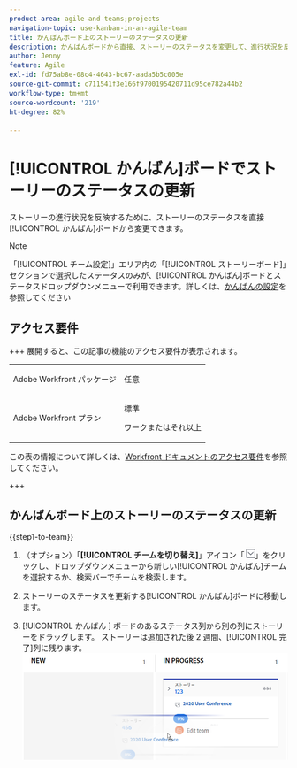 ```yaml
---
product-area: agile-and-teams;projects
navigation-topic: use-kanban-in-an-agile-team
title: かんばんボード上のストーリーのステータスの更新
description: かんばんボードから直接、ストーリーのステータスを変更して、進行状況を反映させることができます。
author: Jenny
feature: Agile
exl-id: fd75ab8e-08c4-4643-bc67-aada5b5c005e
source-git-commit: c711541f3e166f9700195420711d95ce782a44b2
workflow-type: tm+mt
source-wordcount: '219'
ht-degree: 82%

---
```


# [!UICONTROL かんばん]ボードでストーリーのステータスの更新

ストーリーの進行状況を反映するために、ストーリーのステータスを直接[!UICONTROL かんばん]ボードから変更できます。

>[!NOTE]
>
>「[!UICONTROL チーム設定]」エリア内の「[!UICONTROL ストーリーボード]」セクションで選択したステータスのみが、[!UICONTROL かんばん]ボードとステータスドロップダウンメニューで利用できます。詳しくは、[かんばんの設定](../../agile/get-started-with-agile-in-workfront/configure-kanban.md)を参照してください

## アクセス要件

+++ 展開すると、この記事の機能のアクセス要件が表示されます。

<table style="table-layout:auto"> 
 <col> 
 </col> 
 <col> 
 </col> 
 <tbody> 
  <tr> 
   <td role="rowheader">Adobe Workfront パッケージ</td> 
   <td> <p>任意</p> </td> 
  </tr> 
  <tr> 
   <td role="rowheader">Adobe Workfront プラン</td> 
   <td> <p>標準</p> 
   <p>ワークまたはそれ以上</p> </td> 
  </tr>
 </tbody> 
</table>

この表の情報について詳しくは、[Workfront ドキュメントのアクセス要件](/help/quicksilver/administration-and-setup/add-users/access-levels-and-object-permissions/access-level-requirements-in-documentation.md)を参照してください。

+++

## かんばんボード上のストーリーのステータスの更新

{{step1-to-team}}

1. （オプション）「**[!UICONTROL チームを切り替え]**」アイコン「![チームを切り替えアイコン](assets/switch-team-icon.png)」をクリックし、ドロップダウンメニューから新しい[!UICONTROL かんばん]チームを選択するか、検索バーでチームを検索します。

1. ストーリーのステータスを更新する[!UICONTROL かんばん]ボードに移動します。
1. [!UICONTROL  かんばん ] ボードのあるステータス列から別の列にストーリーをドラッグします。
ストーリーは追加された後 2 週間、[!UICONTROL 完了]列に残ります。
   ![別の列へのストーリーの移動](assets/agile-storyboard-progress.png)
